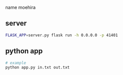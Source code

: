 name moehira
## server
```bash
FLASK_APP=server.py flask run -h 0.0.0.0 -p 41401
```
## python app
```bash
# example
python app.py in.txt out.txt
```
